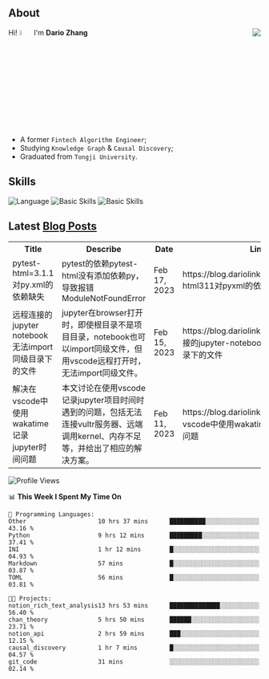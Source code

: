 ## About

<img align="right" src="https://github-readme-stats.vercel.app/api?username=dario-github&show_icons=true&bg_color=00000000&hide_title=true&hide_border=true&include_all_commits=true&count_private=true&theme=transparent" />

Hi! <img src="https://media.giphy.com/media/hvRJCLFzcasrR4ia7z/giphy.gif" width="5%"> I'm **Dario Zhang**

- A former `Fintech Algorithm Engineer`;
- Studying `Knowledge Graph` & `Causal Discovery`;
- Graduated from `Tongji University`.

## Skills

![Language](https://skillicons.dev/icons?i=py,matlab,pytorch,latex,regex,mysql,sqlite)
![Basic Skills](https://skillicons.dev/icons?i=bash,git,linux,md)
![Basic Skills](https://skillicons.dev/icons?i=vim,vscode,jupyterlab)

## Latest [Blog Posts](https://blog.dariolink.vercel.app/)

<table>
  <tr><th>Title</th><th>Describe</th><th>Date</th><th>Link</th></tr>
  <!-- BLOG-POST-LIST:START --><tr><td>pytest-html=3.1.1对py.xml的依赖缺失</td><td>pytest的依赖pytest-html没有添加依赖py，导致报错ModuleNotFoundError</td><td>Feb 17, 2023</td><td>https://blog.dariolink.vercel.app/pytest-html311对pyxml的依赖缺失</td></tr><tr><td>远程连接的jupyter notebook无法import同级目录下的文件</td><td>jupyter在browser打开时，即使根目录不是项目目录，notebook也可以import同级文件，但用vscode远程打开时，无法import同级文件。</td><td>Feb 15, 2023</td><td>https://blog.dariolink.vercel.app/远程连接的jupyter-notebook无法import同级目录下的文件</td></tr><tr><td>解决在vscode中使用wakatime记录jupyter时间问题</td><td>本文讨论在使用vscode记录jupyter项目时间时遇到的问题，包括无法连接vultr服务器、远端调用kernel、内存不足等，并给出了相应的解决方案。</td><td>Feb 11, 2023</td><td>https://blog.dariolink.vercel.app/解决在vscode中使用wakatime记录jupyter时间问题</td></tr><!-- BLOG-POST-LIST:END -->
</table>

<!--START_SECTION:waka-->
![Profile Views](http://img.shields.io/badge/Profile%20Views-302-blue)

📊 **This Week I Spent My Time On** 

```text
💬 Programming Languages: 
Other                    10 hrs 37 mins      ██████████░░░░░░░░░░░░░░░   43.16 % 
Python                   9 hrs 12 mins       █████████░░░░░░░░░░░░░░░░   37.41 % 
INI                      1 hr 12 mins        █░░░░░░░░░░░░░░░░░░░░░░░░   04.93 % 
Markdown                 57 mins             █░░░░░░░░░░░░░░░░░░░░░░░░   03.87 % 
TOML                     56 mins             █░░░░░░░░░░░░░░░░░░░░░░░░   03.81 % 

🐱‍💻 Projects: 
notion_rich_text_analysis13 hrs 53 mins      ██████████████░░░░░░░░░░░   56.40 % 
chan_theory              5 hrs 50 mins       ██████░░░░░░░░░░░░░░░░░░░   23.71 % 
notion_api               2 hrs 59 mins       ███░░░░░░░░░░░░░░░░░░░░░░   12.15 % 
causal_discovery         1 hr 7 mins         █░░░░░░░░░░░░░░░░░░░░░░░░   04.57 % 
git_code                 31 mins             ░░░░░░░░░░░░░░░░░░░░░░░░░   02.14 % 

```


<!--END_SECTION:waka-->
